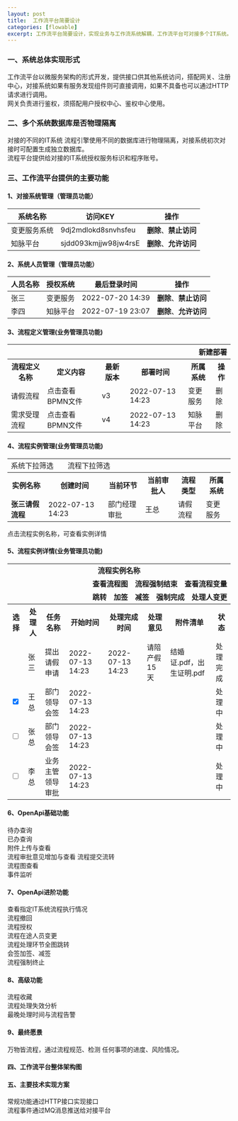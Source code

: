 ```yaml
---
layout: post
title:  工作流平台简要设计
categories: [flowable]
excerpt: 工作流平台简要设计，实现业务与工作流系统解耦，工作流平台可对接多个IT系统。
---
```

### 一、系统总体实现形式
工作流平台以微服务架构的形式开发，提供接口供其他系统访问，搭配网关、注册中心，对接系统如果有服务发现组件则可直接调用，如果不具备也可以通过HTTP请求进行调用。  
网关负责进行鉴权，须搭配用户授权中心、鉴权中心使用。

### 二、多个系统数据库是否物理隔离
对接的不同的IT系统 流程引擎使用不同的数据库进行物理隔离，对接系统初次对接时可配置生成独立数据库。  
流程平台提供给对接的IT系统授权服务标识和程序账号。

### 三、工作流平台提供的主要功能
#### 1、**对接系统管理**（管理员功能）  

| 系统名称 | 访问KEY | 操作 |
| ---- | ---- | ---- |
| 变更服务系统 | 9dj2mdlokd8snvhsfeu | **删除**、**禁止访问** |
| 知脉平台 | sjdd093kmjjw98jw4rsE | **删除**、**允许访问** |


#### 2、**系统人员管理**（管理员功能）  

| 人员名称 | 授权系统 | 最后登录时间 | 操作 |
| ---- | ---- | ---- | ---- |
| 张三 | 变更服务 | 2022-07-20 14:39 | **删除**、**禁止访问** |
| 李四 | 知脉平台 | 2022-07-19 23:07 | **删除**、**允许访问** |


#### 3、**流程定义管理**(业务管理员功能)  
<table>
<tr>
 <th colspan="6" style="text-align:right;">新建部署</th>
</tr>
<tr>
<th>流程定义名称</th>
 <th>定义内容</th><th>最新版本</th>
 <th>部署时间</th>
 <th>所属系统</th><th>操作</th>
</tr>
<tr>
  <td>请假流程</td>
  <td>点击查看BPMN文件</td><td title="点击查看历史版本">v3</td>
  <td>2022-07-13 14:23</td><td>变更服务</td>
  <td>删除</td>
</tr>
<tr>
<td>需求受理流程</td>
<td>点击查看BPMN文件</td><td title="点击查看历史版本">v4</td>
<td>2022-07-13 14:23</td><td>知脉平台</td>
<td>删除</td>
</tr>
</table>



#### 4、**流程实例管理**(业务管理员功能)  
<table>
<tr>
 <td colspan="6" style="text-align:left;">系统下拉筛选　　流程下拉筛选　　　　　　　　　</td>
</tr>
<tr><th title="点击查看详情">实例名称</th><th>创建时间</th><th>当前环节</th><th>当前审批人</th><th>流程类型</th><th>所属系统</th>
</tr>
<tr>
   <td><b>张三请假流程</b></td><td>2022-07-13 14:23</td><td>部门经理审批
   </td><td>王总</td><td>请假流程</td><td>变更服务</td>
</tr>
</table>
点击流程实例名称，可查看实例详情  


#### 5、**流程实例详情**(业务管理员功能)  
<table>
<tr>
<td colspan="9" style="text-align:center;"><b>流程实例名称</b></td>
</tr>
<tr>
<td colspan="9" style="text-align:right;"><b>查看流程图　流程强制结束　查看流程变量</b></td>
</tr>
<tr>
<td colspan="9" style="text-align:right;"><b>跳转　加签　减签　强制完成　处理人变更</b></td>
</tr>
<tr><th>选择</th>
<th>处理人</th><th>任务名称</th><th>开始时间</th><th>处理完成时间</th><th>处理意见</th><th>附件清单</th><th>状态</th>
</tr>
<tr><td></td>
<td>张三</td><td>提出请假申请</td><td>2022-07-13 14:23</td><td>2022-07-13 14:23</td><td>请陪产假15天</td><td>结婚证.pdf，出生证明.pdf</td><td>处理完成</td>
</tr>
<tr><td><input type="checkbox" checked="checked" /></td>
<td>王总</td><td>部门领导会签</td><td>2022-07-13 14:23</td><td></td><td></td><td></td><td>处理中</td>
</tr>
<tr><td><input type="checkbox" /></td>
<td>张总</td><td>部门领导会签</td><td>2022-07-13 14:23</td><td></td><td></td><td></td><td>处理中</td>
</tr>
<tr><td><input type="checkbox" /></td>
<td>李总</td><td>业务主管领导审批</td><td>2022-07-13 14:23</td><td></td><td></td><td></td><td>处理中</td>
</tr>
</table>



#### 6、**OpenApi基础功能**  
待办查询  
已办查询  
附件上传与查看  
流程审批意见增加与查看
流程提交流转  
流程图查看   
事件监听  
#### 7、**OpenApi进阶功能**  
查看指定IT系统流程执行情况  
流程撤回  
流程授权  
流程在途人员变更  
流程处理环节全图跳转  
会签加签、减签  
流程强制终止  
#### 8、**高级功能**  
流程收藏  
流程处理失效分析  
最晚处理时间与流程告警   
#### 9、**最终愿景**  
万物皆流程，通过流程规范、检测 任何事项的进度、风险情况。  




#### 四、工作流平台整体架构图


#### 五、主要技术实现方案
常规功能通过HTTP接口实现接口  
流程事件通过MQ消息推送给对接平台
